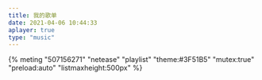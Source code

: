 ```yaml
---
title: 我的歌单
date: 2021-04-06 10:44:33
aplayer: true
type: "music" 
---
```


{% meting "507156271" "netease" "playlist" "theme:#3F51B5" "mutex:true" "preload:auto" "listmaxheight:500px" %}


